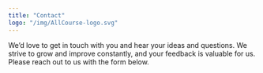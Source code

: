 ```yaml
---
title: "Contact"
logo: "/img/AllCourse-logo.svg"
---
```


We’d love to get in touch with you and hear your ideas and
questions. We strive to grow and improve constantly, and your feedback
is valuable for us. Please reach out to us with the form below.
